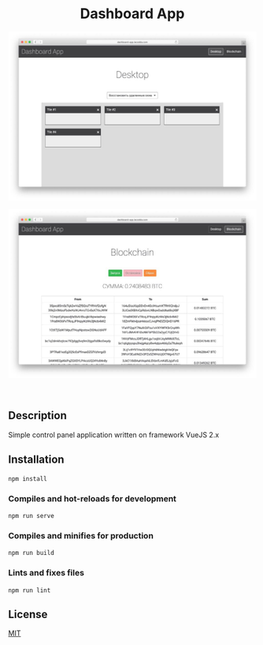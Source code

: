 <h1 align="center">Dashboard App</h1>
<p align="center">
  <img src="resources/desktop.jpg" width="1024" alt="desktop">
</p>
<p align="center">
  <img src="resources/blockchain.jpg" width="1024" alt="blockchain">
</p>
<br>

## Description
Simple control panel application written on framework VueJS 2.x

## Installation
```
npm install
```

### Compiles and hot-reloads for development
```
npm run serve
```

### Compiles and minifies for production
```
npm run build
```

### Lints and fixes files
```
npm run lint
```

## License
[MIT](LICENSE.md)